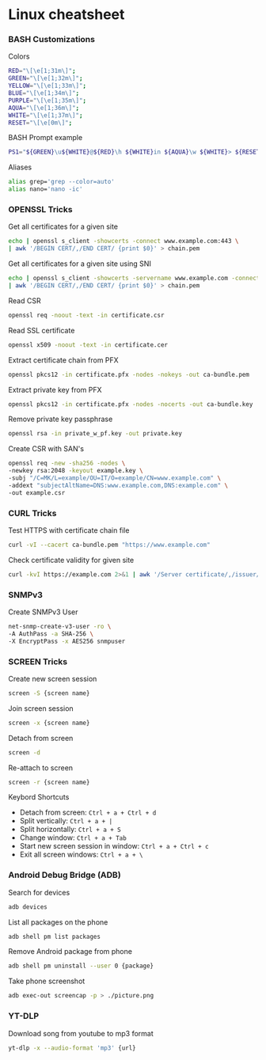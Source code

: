 # Linux cheatsheet
### BASH Customizations

Colors
```bash
RED="\[\e[1;31m\]";
GREEN="\[\e[1;32m\]";
YELLOW="\[\e[1;33m\]";
BLUE="\[\e[1;34m\]";
PURPLE="\[\e[1;35m\]"; 
AQUA="\[\e[1;36m\]";
WHITE="\[\e[1;37m\]";
RESET="\[\e[0m\]";
```

BASH Prompt example
```bash
PS1="${GREEN}\u${WHITE}@${RED}\h ${WHITE}in ${AQUA}\w ${WHITE}> ${RESET}";
```

Aliases
```bash
alias grep='grep --color=auto'
alias nano='nano -ic'
```

### OPENSSL Tricks
Get all certificates for a given site
```bash
echo | openssl s_client -showcerts -connect www.example.com:443 \
| awk '/BEGIN CERT/,/END CERT/ {print $0}' > chain.pem
```

Get all certificates for a given site using SNI
```bash
echo | openssl s_client -showcerts -servername www.example.com -connect www.example.com:443 \
| awk '/BEGIN CERT/,/END CERT/ {print $0}' > chain.pem
```

Read CSR
```bash
openssl req -noout -text -in certificate.csr
```

Read SSL certificate
```bash
openssl x509 -noout -text -in certificate.cer
```

Extract certificate chain from PFX
```bash
openssl pkcs12 -in certificate.pfx -nodes -nokeys -out ca-bundle.pem
```

Extract private key from PFX
```bash
openssl pkcs12 -in certificate.pfx -nodes -nocerts -out ca-bundle.key
```

Remove private key passphrase
```bash
openssl rsa -in private_w_pf.key -out private.key
```

Create CSR with SAN's
```bash
openssl req -new -sha256 -nodes \
-newkey rsa:2048 -keyout example.key \
-subj "/C=MK/L=example/OU=IT/O=example/CN=www.example.com" \
-addext "subjectAltName=DNS:www.example.com,DNS:example.com" \
-out example.csr
```

### CURL Tricks

Test HTTPS with certificate chain file
```bash
curl -vI --cacert ca-bundle.pem "https://www.example.com"
```

Check certificate validity for given site
```bash
curl -kvI https://example.com 2>&1 | awk '/Server certificate/,/issuer/ { print }'
```

### SNMPv3
Create SNMPv3 User
```bash
net-snmp-create-v3-user -ro \
-A AuthPass -a SHA-256 \
-X EncryptPass -x AES256 snmpuser
```

### SCREEN Tricks
Create new screen session
```bash
screen -S {screen name}
```

Join screen session
```bash
screen -x {screen name}
```

Detach from screen 
```bash
screen -d
```

Re-attach to screen 
```bash 
screen -r {screen name}
```

Keybord Shortcuts
        
  - Detach from screen: ```Ctrl + a + Ctrl + d```
  - Split vertically: ```Ctrl + a + |```
  - Split horizontally: ```Ctrl + a + S```
  - Change window: ```Ctrl + a + Tab```
  - Start new screen session in window: ```Ctrl + a + Ctrl + c```
  - Exit all screen windows: ```Ctrl + a + \```

### Android Debug Bridge (ADB)

Search for devices
```bash
adb devices
```

List all packages on the phone
```bash
adb shell pm list packages
```

Remove Android package from phone
```bash
adb shell pm uninstall --user 0 {package}
```

Take phone screenshot
```bash
adb exec-out screencap -p > ./picture.png
```
### YT-DLP

Download song from youtube to mp3 format
```bash
yt-dlp -x --audio-format 'mp3' {url}
```
